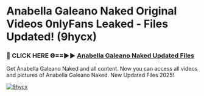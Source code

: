 # Anabella Galeano Naked Original Videos 0nlyFans Leaked - Files Updated! (9hycx)

<h3>🔴 CLICK HERE 🌐==►► <a href="https://tinyurl.com/yckcrads" rel="nofollow">Anabella Galeano Naked Updated Files</a></h3>

Get Anabella Galeano Naked and all content. Now you can access all videos and pictures of Anabella Galeano Naked. New Updated Files 2025!

[![9hycx](https://i.imgur.com/hpKpOFt.gif)](https://tinyurl.com/yckcrads)
